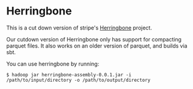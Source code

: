 Herringbone
===========

This is a cut down version of stripe's [Herringbone](https://github.com/stripe/herringbone) project.

Our cutdown version of Herringbone only has support for compacting parquet files. It also works on an older version of parquet, and builds via sbt.

You can use herringbone by running:

    $ hadoop jar herringbone-assembly-0.0.1.jar -i /path/to/input/directory -o /path/to/output/directory
